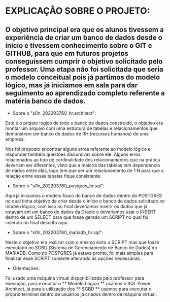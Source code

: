 # EXPLICAÇÃO SOBRE O PROJETO:
## O objetivo principal era que os alunos tivessem a experiência de criar um banco de dados desde o ínicio e tivessem conhecimento sobre o GIT e GITHUB, para que em futuros projetos conseguissem cumprir o objetivo solicitado pelo professor. Uma etapa não foi solicitada que seria o modelo conceitual pois já partimos do modelo lógico, mas já iniciamos em sala para dar seguimento ao aprendizado completo referente a matéria banco de dados.
  
 * Sobre o "si1n_202203760_hr.architect":
 
  Este é o projeto lógico de todo o banco de dados construído, o objetivo era montar um arquivo com uma estrutura de tabelas e relacionamentos
  que demonstrem um banco de dados de RH (recursos humanos) de uma empresa.
  
  Nos foi proposto encontrar alguns erros referente ao modelo lógico e responder também questões discursivas sobre ele. Alguns erros relacionados 
  ao tipo de cardinalidade dos relacionamentos que na prática deveriam ser diferentes, visto que a maioria das tabelas tem dependencia de dados 
  entre elas, logo tem que ser um relacionamento de 1:N para que a relação entre essas tabelas fique consistente.
  
 * Sobre o "si1n_202203760_postgres_hr.sql":

  Aqui já iniciamos o modelo físico do banco de dados dentro do POSTGRES no qual tinha objetivo de criar desde o início o banco de dados solicitado 
  no modelo lógico, com isso no final deveriamos inserir os dados que já estavam em um banco de dados da Oracle e deveriamos usar o INSERT dentro de
  um SELECT para que fosse gerado um SCRIPT no qual foi inserido no final descrito aqui. 
  
 * Sobre o "si1n_202203760_mariadb_hr.sql":
 
  Neste o objetivo era realizar com o mesmo êxito o SCRIPT mas que fosse executado no SGBD (Sistema de Gerenciamento de Banco de Dados) do MARIADB.
  Como no POSTGRES já estava pronto, foi mais simples para finalizar esse SCRIPT somente alterando as opções necessárias.
  
 * Orientações: 
 
 Foi usado uma máquina virtual disponibilizada pelo professor para execução, para executar o ** Modelo Lógico ** usamos o SQL Power Architect, 
 já para a utilização dos ** SGBD ** usamos para executar o próprio terminal dentro de usuários já criados dentro da máquina virtual.
  
  


  
